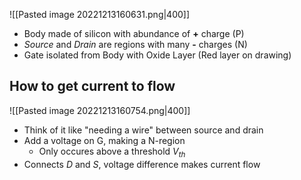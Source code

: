 ![[Pasted image 20221213160631.png|400]]
- Body made of silicon with abundance of **+** charge (P)
- *Source* and *Drain* are regions with many **-** charges (N)
- Gate isolated from Body with Oxide Layer (Red layer on drawing)

## How to get current to flow
![[Pasted image 20221213160754.png|400]]
- Think of it like "needing a wire" between source and drain
- Add a voltage on G, making a N-region
	- Only occures above a threshold $V_{th}$
- Connects *D* and *S*, voltage difference makes current flow